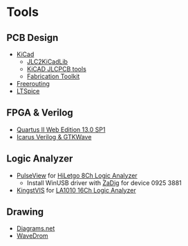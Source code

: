 # Tools

## PCB Design

* [KiCad](https://www.kicad.org/)
  * [JLC2KiCadLib](https://github.com/TousstNicolas/JLC2KiCad_lib)
  * [KiCAD JLCPCB tools](https://github.com/Bouni/kicad-jlcpcb-tools)
  * [Fabrication Toolkit](https://github.com/bennymeg/JLC-Plugin-for-KiCad)
* [Freerouting](https://github.com/freerouting/freerouting/releases)
* [LTSpice](https://www.analog.com/en/design-center/design-tools-and-calculators/ltspice-simulator.html)

## FPGA & Verilog

* [Quartus II Web Edition 13.0 SP1](https://fpgasoftware.intel.com/13.0sp1/?edition=web)
* [Icarus Verilog & GTKWave](http://bleyer.org/icarus/)

## Logic Analyzer

* [PulseView](https://www.sigrok.org/wiki/Downloads) for [HiLetgo 8Ch Logic Analyzer](https://www.amazon.com/dp/B077LSG5P2)
  * Install WinUSB driver with [ZaDig](https://zadig.akeo.ie/) for device 0925 3881
* [KingstVIS](http://www.qdkingst.com/en/download) for [LA1010 16Ch Logic Analyzer](https://www.amazon.com/dp/B07D21GG6J)

## Drawing

* [Diagrams.net](https://app.diagrams.net/)
* [WaveDrom](https://wavedrom.com/editor.html)
